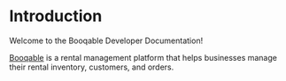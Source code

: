 # Introduction

Welcome to the Booqable Developer Documentation!

<a href="https://booqable.com" target="_blank">Booqable</a> is a rental management platform that helps businesses manage their rental inventory, customers, and orders.
